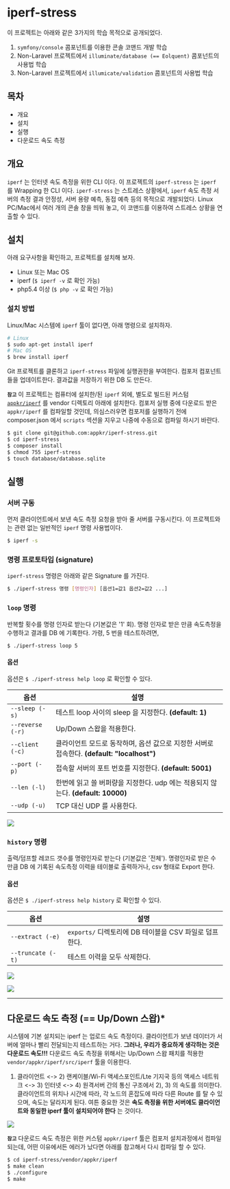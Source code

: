 # iperf-stress

이 프로젝트는 아래와 같은 3가지의 학습 목적으로 공개되었다.

1. `symfony/console` 콤포넌트를 이용한 콘솔 코맨드 개발 학습
2. Non-Laravel 프로젝트에서 `illuminate/database (== Eolquent)` 콤포넌트의 사용법 학습
3. Non-Laravel 프로젝트에서 `illumicate/validation` 콤포넌트의 사용법 학습

## 목차
- 개요
- 설치
- 실행
- 다운로드 속도 측정

## 개요

`iperf` 는 인터넷 속도 측정을 위한 CLI 이다. 이 프로젝트의 `iperf-stress` 는 `iperf` 를 Wrapping 한 CLI 이다. `iperf-stress` 는 스트레스 상황에서, `iperf` 속도 측정 서버의 측정 결과 안정성, 서버 용량 예측, 동접 예측 등의 목적으로 개발되었다. Linux PC/Mac에서 여러 개의 콘솔 창을 띄워 놓고, 이 코맨드를 이용하여 스트레스 상황을 연출할 수 있다.

## 설치

아래 요구사항을 확인하고, 프로젝트를 설치해 보자.

- Linux 또는 Mac OS
- iperf (`$ iperf -v` 로 확인 가능)
- php5.4 이상 (`$ php -v` 로 확인 가능)

### 설치 방법

Linux/Mac 시스템에 `iperf` 툴이 없다면, 아래 명령으로 설치하자.

```bash
# Linux
$ sudo apt-get install iperf
# Mac OS
$ brew install iperf
```

Git 프로젝트를 클론하고 `iperf-stress` 파일에 실행권한을 부여한다. 컴포저 컴포넌트들을 업데이트한다. 결과값을 저장하기 위한 DB 도 만든다.

**`참고`** 이 프로젝트는 컴퓨터에 설치한/된 `iperf` 외에, 별도로 빌드된 커스텀 [`appkr/iperf`](https://github.com/appkr/iperf) 를 vendor 디렉토리 아래에 설치한다. 컴포저 실행 중에 다운로드 받은 `appkr/iperf` 를 컴파일할 것인데, 의심스러우면 컴포저를 실행하기 전에 composer.json 에서 `scripts` 섹션을 지우고 나중에 수동으로 컴파일 하시기 바란다. 

```bash
$ git clone git@github.com:appkr/iperf-stress.git
$ cd iperf-stress
$ composer install
$ chmod 755 iperf-stress
$ touch database/database.sqlite
```

## 실행

### 서버 구동

먼저 클라이언트에서 보낸 속도 측정 요청을 받아 줄 서버를 구동시킨다. 이 프로젝트와는 관련 없는 일반적인 `iperf` 명령 사용법이다.

```bash
$ iperf -s
```

### 명령 프로토타입 (signature)

`iperf-stress` 명령은 아래와 같은 Signature 를 가진다.

```bash
$ ./iperf-stress 명령 [명령인자] [옵션1=값1 옵션2=값2 ...]
```

### `loop` 명령

반복할 횟수를 명령 인자로 받는다 (기본값은 '1' 회). 명령 인자로 받은 만큼 속도측정을 수행하고 결과를 DB 에 기록한다. 가령, 5 번을 테스트하려면,

```bash
$ ./iperf-stress loop 5
```

#### 옵션

옵션은 `$ ./iperf-stress help loop` 로 확인할 수 있다.

옵션|설명
---|---
`--sleep (-s)`|테스트 loop 사이의 sleep 을 지정한다. **(default: 1)**
`--reverse (-r)`|Up/Down 스왑을 적용한다.
`--client (-c)`|클라이언트 모드로 동작하며, 옵션 값으로 지정한 서버로 접속한다. **(default: "localhost")**
`--port (-p)`|접속할 서버의 포트 번호를 지정한다. **(default: 5001)**
`--len (-l)`|한번에 읽고 쓸 버퍼량을 지정한다. udp 에는 적용되지 않는다. **(default: 10000)**
`--udp (-u)`|TCP 대신 UDP 를 사용한다.

![](iperf-stress-img-01.png)

### `history` 명령

출력/덤프할 레코드 갯수를 명령인자로 받는다 (기본값은 '전체'). 명령인자로 받은 수 만큼 DB 에 기록된 속도측정 이력을 테이블로 출력하거나, csv 형태로 Export 한다. 

#### 옵션 

옵션은 `$ ./iperf-stress help history` 로 확인할 수 있다.

옵션|설명
---|---
`--extract (-e)`|`exports/` 디렉토리에 DB 테이블을 CSV 파일로 덤프한다.
`--truncate (-t)`|테스트 이력을 모두 삭제한다.

![](iperf-stress-img-02.png)

![](iperf-stress-img-04.png)

---

## 다운로드 속도 측정 (== Up/Down 스왑)*

시스템에 기본 설치되는 iperf 는 업로드 속도 측정이다. 클라이언트가 보낸 데이터가 서버에 얼마나 빨리 전달되는지 테스트하는 거다. **그러나, 우리가 중요하게 생각하는 것은 다운로드 속도!!!** 다운로드 속도 측정을 위해서는 Up/Down 스왑 패치를 적용한 `vendor/appkr/iperf/src/iperf` 툴을 이용한다. 

1) 클라이언트 <-> 2) 랜케이블/Wi-Fi 액세스포인트/Lte 기지국 등의 액세스 네트워크 <-> 3) 인터넷 <-> 4) 원격서버 간의 통신 구조에서 2), 3) 의 속도를 의미한다. 클라이언트의 위치나 시간에 따라, 각 노드의 혼잡도에 따라 다른 Route 를 탈 수 있으며, 속도는 달라지게 된다. 여튼 중요한 것은 **속도 측정을 위한 서버에도 클라이언트와 동일한 iperf 툴이 설치되어야 한다** 는 것이다. 

![](iperf-stress-img-03.png)

**`참고`** 다운로드 속도 측정은 위한 커스텀 `appkr/iperf` 툴은 컴포저 설치과정에서 컴파일되는데, 어떤 이유에서든 에러가 났다면 아래를 참고해서 다시 컴파일 할 수 있다.

```bash
$ cd iperf-stress/vendor/appkr/iperf
$ make clean
$ ./configure
$ make
```